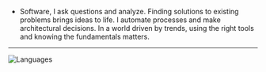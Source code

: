 - Software, I ask questions and analyze. Finding solutions to existing problems brings ideas to life. I automate processes and make architectural decisions. In a world driven by trends, using the right tools and knowing the fundamentals matters.
---


![Languages](https://github-readme-stats.vercel.app/api/top-langs/?username=azizgharbi&theme=merko)
